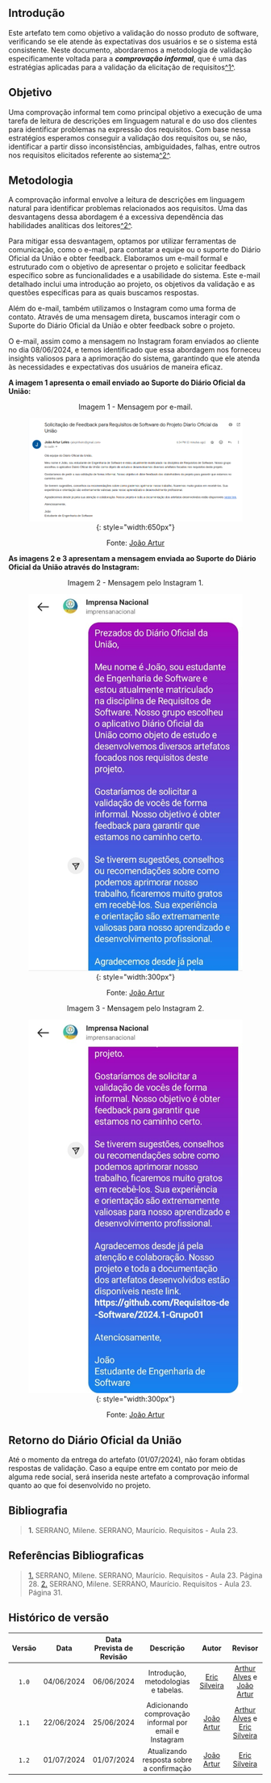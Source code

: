 ## <a>Introdução</a>

Este artefato tem como objetivo a validação do nosso produto de software, verificando se ele atende às expectativas dos usuários e se o sistema está consistente. Neste documento, abordaremos a metodologia de validação especificamente voltada para a <b>*comprovação informal*</b>, que é uma das estratégias aplicadas para a validação da elicitação de requisitos<a id="anchor_1" href="#REF1">^1^</a>. 


## <a>Objetivo</a>

Uma comprovação informal tem como principal objetivo a execução de uma tarefa de leitura de descrições em linguagem natural e do uso dos clientes para identificar problemas na expressão dos requisitos. Com base nessa estratégios esperamos conseguir a validação dos requisitos ou, se não, identificar a partir disso inconsistências, ambiguidades, falhas, entre outros nos requisitos elicitados referente ao sistema<a id="anchor_2" href="#REF2">^2^</a>.

## <a>Metodologia</a>

A comprovação informal envolve a leitura de descrições em linguagem natural para identificar problemas relacionados aos requisitos. Uma das desvantagens dessa abordagem é a excessiva dependência das habilidades analíticas dos leitores<a id="anchor_2" href="#REF2">^2^</a>.

Para mitigar essa desvantagem, optamos por utilizar ferramentas de comunicação, como o e-mail, para contatar a equipe ou o suporte do Diário Oficial da União e obter feedback. Elaboramos um e-mail formal e estruturado com o objetivo de apresentar o projeto e solicitar feedback específico sobre as funcionalidades e a usabilidade do sistema. Este e-mail detalhado inclui uma introdução ao projeto, os objetivos da validação e as questões específicas para as quais buscamos respostas.

Além do e-mail, também utilizamos o Instagram como uma forma de contato. Através de uma mensagem direta, buscamos interagir com o Suporte do Diário Oficial da União e obter feedback sobre o projeto.

O e-mail, assim como a mensagem no Instagram foram enviados ao cliente no dia 08/06/2024, e temos identificado que essa abordagem nos forneceu insights valiosos para a aprimoração do sistema, garantindo que ele atenda às necessidades e expectativas dos usuários de maneira eficaz.

**A imagem 1 apresenta o email enviado ao Suporte do Diário Oficial da União:**

<center>

Imagem 1 - Mensagem por e-mail.

<font><figure markdown>![Mensagem por e-mail.](./assets/comprovacaoInformalEmail.png){: style="width:650px"}

Fonte: [João Artur](https://github.com/joao-artl)

</center>

**As imagens 2 e 3 apresentam a mensagem enviada ao Suporte do Diário Oficial da União através do Instagram:**

<center>

Imagem 2 - Mensagem pelo Instagram 1.

<font><figure markdown>![Mensagem pelo Instagram 1.](./assets/confirmacaoInformalInstagram1.jpeg){: style="width:300px"}

Fonte: [João Artur](https://github.com/joao-artl)

</center>

<center>

Imagem 3 - Mensagem pelo Instagram 2.

<font><figure markdown>![Mensagem pelo Instagram 2.](./assets/confirmacaoInformalInstagram2.jpeg){: style="width:300px"}

Fonte: [João Artur](https://github.com/joao-artl)

</center>

## <a>Retorno do Diário Oficial da União</a>

Até o momento da entrega do artefato (01/07/2024), não foram obtidas respostas de validação. Caso a equipe entre em contato por meio de alguma rede social, será inserida neste artefato a comprovação informal quanto ao que foi desenvolvido no projeto.

## <a>Bibliografia</a>
> <a>1.</a> SERRANO, Milene. SERRANO, Maurício. Requisitos - Aula 23.

## <a>Referências Bibliograficas</a>

> <a id="FRM1" href="#anchor_1">1.</a> SERRANO, Milene. SERRANO, Maurício. Requisitos - Aula 23. Página 28.
> <a id="FRM2" href="#anchor_2">2.</a> SERRANO, Milene. SERRANO, Maurício. Requisitos - Aula 23. Página 31.

## <a>Histórico de versão</a>
|Versão|Data|Data Prevista de Revisão|Descrição|Autor|Revisor|
| :------: | :----------: |:-----------: | :----------------------: | :---------: |:---------: |
| `1.0` | 04/06/2024 | 06/06/2024 | Introdução, metodologias e tabelas. | [Eric Silveira](https://github.com/ericbky) | [Arthur Alves](https://github.com/Arthrok) e [João Artur](https://github.com/joao-artl)|
| `1.1` | 22/06/2024 | 25/06/2024 | Adicionando comprovação informal por email e Instagram | [João Artur](https://github.com/joao-artl) | [Arthur Alves](https://github.com/Arthrok) e [Eric Silveira](https://github.com/ericbky)|
| `1.2` | 01/07/2024 | 01/07/2024 | Atualizando resposta sobre a confirmação| [João Artur](https://github.com/joao-artl) |[Eric Silveira](https://github.com/ericbky)|

